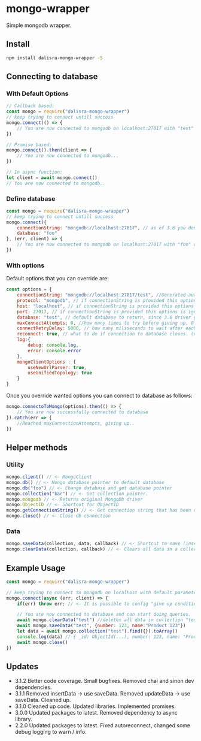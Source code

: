 # mongo-wrapper
Simple mongodb wrapper.

## Install

```bash
npm install dalisra-mongo-wrapper -S
```

## Connecting to database

### With Default Options

```javascript
// Callback based:
const mongo = require("dalisra-mongo-wrapper")
// keep trying to connect untill success
mongo.connect(() => {
    // You are now connected to mongodb on localhost:27017 with "test" database as default
})

// Promise based:
mongo.connect().then(client => {
    // You are now connected to mongodb...
})

// In async function:
let client = await mongo.connect()
// You are now connected to mongodb..
```

### Define database

```javascript
const mongo = require("dalisra-mongo-wrapper")
// keep trying to connect untill success
mongo.connect({
    connectionString: "mongodb://localhost:27017", // as of 3.6 you dont need to provide database in connection string
    database: "foo"
}, (err, client) => {
    // You are now connected to mongodb on localhost:27017 with "foo" database as default
})
```

### With options

Default options that you can override are:
```javascript
const options = {
    connectionString: "mongodb://localhost:27017/test", //Generated automatically if not specified.
    protocol: "mongodb", // if connectionString is provided this options is ignored
    host: "localhost", // if connectionString is provided this options is ignored
    port: 27017, // if connectionString is provided this options is ignored
    database: "test", // default database to return, since 3.6 driver you can change database
    maxConnectAttempts: 0, //how many times to try before giving up, 0 = never giveup.
    connectRetryDelay: 5000, // how many miliseconds to wait after each failed attempt to connect
    reconnect: true, // what to do if connection to database closes. (on "disconnect" event)
    log:{
        debug: console.log,
        error: console.error
    },
    mongoClientOptions : {
        useNewUrlParser: true,
        useUnifiedTopology: true
    }
}
```
Once you override wanted options you can connect to database as follows:

```javascript
mongo.connectoToMongo(options).then(() => {
    // You are now successfully connected to database
}).catch(err => {
    //Reached maxConnectionAttempts, giving up..
})
```

## Helper methods

### Utility
```javascript
mongo.client() // <- MongoClient
mongo.db() // <- Mongo database pointer to default database
mongo.db("foo") // <- Change database and get database pointer
mongo.collection("bar") // <- Get collection pointer.
mongo.mongodb // <- Returns original MongoDb driver
mongo.ObjectID // <- Shortcut for ObjectID
mongo.getConnectionString() // <- Get connection string that has been used
mongo.close() // <- Close db connection
```

### Data
```javascript
mongo.saveData(collection, data, callback) // <- Shortcut to save (insert or update) data to database
mongo.clearData(collection, callback) // <- Clears all data in a collection
```

## Example Usage
```javascript
const mongo = require("dalisra-mongo-wrapper")

// keep trying to connect to mongodb on localhost with default parameters untill success
mongo.connect(async (err, client) => {
    if(err) throw err; // <- It is possible to config "give up conditions".

    // You are now connected to database and can start doing queries.
    await mongo.clearData("test") //deletes all data in collection "test".
    await mongo.saveData("test", {number: 123, name:"Product 123"})
    let data = await mongo.collection("test").find({}).toArray()
    console.log(data) // { _id: ObjectId(...), number: 123, name: "Product 123"}
    await mongo.close()
})
```

## Updates
* 3.1.2
    Better code coverage.
    Small bugfixes.
    Removed chai and sinon dev dependencies.
* 3.1.1
    Removed insertData -> use saveData.
    Removed updateData -> use saveData.
    Cleaned up.
* 3.1.0
    Cleaned up code.
    Updated libraries.
    Implemented promises.
* 3.0.0
    Updated packages to latest. Removed dependency to async library.
* 2.2.0
    Updated packages to latest.
    Fixed autoreconnect, changed some debug logging to warn / info.
